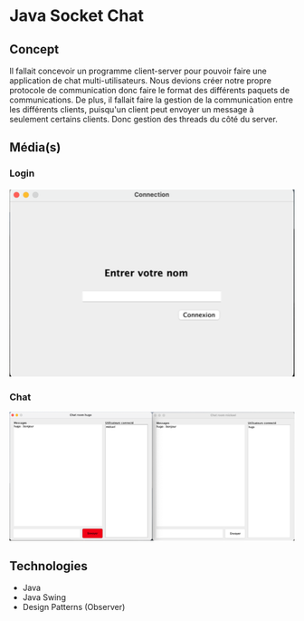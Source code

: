 # Java Socket Chat
## Concept
Il fallait concevoir un programme client-server pour pouvoir faire une application de chat multi-utilisateurs. Nous devions créer notre propre protocole de communication donc faire le format des différents paquets de communications. De plus, il fallait faire la gestion de la communication entre les différents clients, puisqu'un client peut envoyer un message à seulement certains clients. Donc gestion des threads du côté du server.

## Média(s)

### Login
![home](images-readme/login.png)

### Chat
![home](images-readme/chat.png)

## Technologies
- Java
- Java Swing
- Design Patterns (Observer)